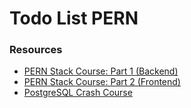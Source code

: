 # Todo List PERN

### Resources

- [PERN Stack Course: Part 1 (Backend)](https://www.youtube.com/watch?v=po4sWzrLh1A)
- [PERN Stack Course: Part 2 (Frontend)](https://www.youtube.com/watch?v=PcKLQZfSZ1Y)
- [PostgreSQL Crash Course](https://www.youtube.com/watch?v=zw4s3Ey8ayo)
